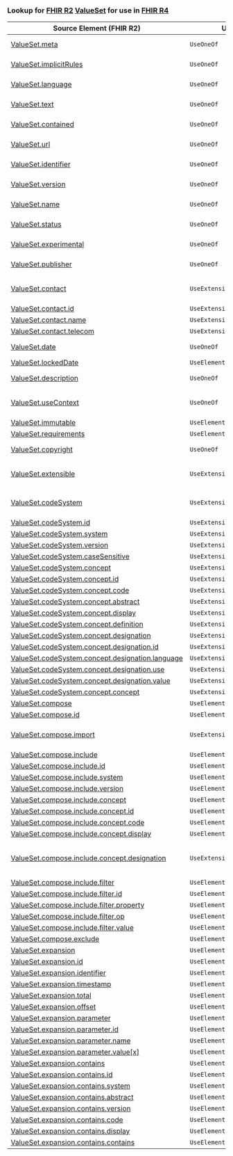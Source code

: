### Lookup for [FHIR R2](https://hl7.org/fhir/DSTU2/) [ValueSet](https://hl7.org/fhir/DSTU2/ValueSet.html) for use in [FHIR R4](https://hl7.org/fhir/R4/)

| Source Element (FHIR R2) | Usage | Target |
| -------------- | ----- | ------ |
| [ValueSet.meta](https://hl7.org/fhir/DSTU2/ValueSet.html#resource) | `UseOneOf` | [CodeSystem.meta](https://hl7.org/fhir/R4/CodeSystem.html#resource)<br />[ValueSet.meta](https://hl7.org/fhir/R4/ValueSet.html#resource) |
| [ValueSet.implicitRules](https://hl7.org/fhir/DSTU2/ValueSet.html#resource) | `UseOneOf` | [CodeSystem.implicitRules](https://hl7.org/fhir/R4/CodeSystem.html#resource)<br />[ValueSet.implicitRules](https://hl7.org/fhir/R4/ValueSet.html#resource) |
| [ValueSet.language](https://hl7.org/fhir/DSTU2/ValueSet.html#resource) | `UseOneOf` | [CodeSystem.language](https://hl7.org/fhir/R4/CodeSystem.html#resource)<br />[ValueSet.language](https://hl7.org/fhir/R4/ValueSet.html#resource) |
| [ValueSet.text](https://hl7.org/fhir/DSTU2/ValueSet.html#resource) | `UseOneOf` | [CodeSystem.text](https://hl7.org/fhir/R4/CodeSystem.html#resource)<br />[ValueSet.text](https://hl7.org/fhir/R4/ValueSet.html#resource) |
| [ValueSet.contained](https://hl7.org/fhir/DSTU2/ValueSet.html#resource) | `UseOneOf` | [CodeSystem.contained](https://hl7.org/fhir/R4/CodeSystem.html#resource)<br />[ValueSet.contained](https://hl7.org/fhir/R4/ValueSet.html#resource) |
| [ValueSet.url](https://hl7.org/fhir/DSTU2/ValueSet.html#resource) | `UseOneOf` | [CodeSystem.url](https://hl7.org/fhir/R4/CodeSystem.html#resource)<br />[ValueSet.url](https://hl7.org/fhir/R4/ValueSet.html#resource) |
| [ValueSet.identifier](https://hl7.org/fhir/DSTU2/ValueSet.html#resource) | `UseOneOf` | [CodeSystem.identifier](https://hl7.org/fhir/R4/CodeSystem.html#resource)<br />[ValueSet.identifier](https://hl7.org/fhir/R4/ValueSet.html#resource) |
| [ValueSet.version](https://hl7.org/fhir/DSTU2/ValueSet.html#resource) | `UseOneOf` | [CodeSystem.version](https://hl7.org/fhir/R4/CodeSystem.html#resource)<br />[ValueSet.version](https://hl7.org/fhir/R4/ValueSet.html#resource) |
| [ValueSet.name](https://hl7.org/fhir/DSTU2/ValueSet.html#resource) | `UseOneOf` | [CodeSystem.name](https://hl7.org/fhir/R4/CodeSystem.html#resource)<br />[ValueSet.name](https://hl7.org/fhir/R4/ValueSet.html#resource) |
| [ValueSet.status](https://hl7.org/fhir/DSTU2/ValueSet.html#resource) | `UseOneOf` | [CodeSystem.status](https://hl7.org/fhir/R4/CodeSystem.html#resource)<br />[ValueSet.status](https://hl7.org/fhir/R4/ValueSet.html#resource) |
| [ValueSet.experimental](https://hl7.org/fhir/DSTU2/ValueSet.html#resource) | `UseOneOf` | [CodeSystem.experimental](https://hl7.org/fhir/R4/CodeSystem.html#resource)<br />[ValueSet.experimental](https://hl7.org/fhir/R4/ValueSet.html#resource) |
| [ValueSet.publisher](https://hl7.org/fhir/DSTU2/ValueSet.html#resource) | `UseOneOf` | [CodeSystem.publisher](https://hl7.org/fhir/R4/CodeSystem.html#resource)<br />[ValueSet.publisher](https://hl7.org/fhir/R4/ValueSet.html#resource) |
| [ValueSet.contact](https://hl7.org/fhir/DSTU2/ValueSet.html#resource) | `UseExtension` | [http://hl7.org/fhir/1.0/StructureDefinition/extension-ValueSet.contact](StructureDefinition-ext-R2-ValueSet.contact.html) |
| [ValueSet.contact.id](https://hl7.org/fhir/DSTU2/ValueSet.html#resource) | `UseExtensionFromAncestor` | - |
| [ValueSet.contact.name](https://hl7.org/fhir/DSTU2/ValueSet.html#resource) | `UseExtensionFromAncestor` | - |
| [ValueSet.contact.telecom](https://hl7.org/fhir/DSTU2/ValueSet.html#resource) | `UseExtensionFromAncestor` | - |
| [ValueSet.date](https://hl7.org/fhir/DSTU2/ValueSet.html#resource) | `UseOneOf` | [CodeSystem.date](https://hl7.org/fhir/R4/CodeSystem.html#resource)<br />[ValueSet.date](https://hl7.org/fhir/R4/ValueSet.html#resource) |
| [ValueSet.lockedDate](https://hl7.org/fhir/DSTU2/ValueSet.html#resource) | `UseElementRenamed` | [ValueSet.compose.lockedDate](https://hl7.org/fhir/R4/ValueSet.html#resource) |
| [ValueSet.description](https://hl7.org/fhir/DSTU2/ValueSet.html#resource) | `UseOneOf` | [CodeSystem.description](https://hl7.org/fhir/R4/CodeSystem.html#resource)<br />[ValueSet.description](https://hl7.org/fhir/R4/ValueSet.html#resource) |
| [ValueSet.useContext](https://hl7.org/fhir/DSTU2/ValueSet.html#resource) | `UseOneOf` | [CodeSystem.useContext](https://hl7.org/fhir/R4/CodeSystem.html#resource)<br />[ValueSet.useContext](https://hl7.org/fhir/R4/ValueSet.html#resource)<br />[ValueSet.jurisdiction](https://hl7.org/fhir/R4/ValueSet.html#resource) |
| [ValueSet.immutable](https://hl7.org/fhir/DSTU2/ValueSet.html#resource) | `UseElementSameName` | [ValueSet.immutable](https://hl7.org/fhir/R4/ValueSet.html#resource) |
| [ValueSet.requirements](https://hl7.org/fhir/DSTU2/ValueSet.html#resource) | `UseElementRenamed` | [ValueSet.purpose](https://hl7.org/fhir/R4/ValueSet.html#resource) |
| [ValueSet.copyright](https://hl7.org/fhir/DSTU2/ValueSet.html#resource) | `UseOneOf` | [CodeSystem.copyright](https://hl7.org/fhir/R4/CodeSystem.html#resource)<br />[ValueSet.copyright](https://hl7.org/fhir/R4/ValueSet.html#resource) |
| [ValueSet.extensible](https://hl7.org/fhir/DSTU2/ValueSet.html#resource) | `UseExtension` | [http://hl7.org/fhir/1.0/StructureDefinition/extension-ValueSet.extensible](StructureDefinition-ext-R2-ValueSet.extensible.html) |
| [ValueSet.codeSystem](https://hl7.org/fhir/DSTU2/ValueSet.html#resource) | `UseExtension` | [http://hl7.org/fhir/1.0/StructureDefinition/extension-ValueSet.codeSystem](StructureDefinition-ext-R2-ValueSet.codeSystem.html) |
| [ValueSet.codeSystem.id](https://hl7.org/fhir/DSTU2/ValueSet.html#resource) | `UseExtensionFromAncestor` | - |
| [ValueSet.codeSystem.system](https://hl7.org/fhir/DSTU2/ValueSet.html#resource) | `UseExtensionFromAncestor` | - |
| [ValueSet.codeSystem.version](https://hl7.org/fhir/DSTU2/ValueSet.html#resource) | `UseExtensionFromAncestor` | - |
| [ValueSet.codeSystem.caseSensitive](https://hl7.org/fhir/DSTU2/ValueSet.html#resource) | `UseExtensionFromAncestor` | - |
| [ValueSet.codeSystem.concept](https://hl7.org/fhir/DSTU2/ValueSet.html#resource) | `UseExtensionFromAncestor` | - |
| [ValueSet.codeSystem.concept.id](https://hl7.org/fhir/DSTU2/ValueSet.html#resource) | `UseExtensionFromAncestor` | - |
| [ValueSet.codeSystem.concept.code](https://hl7.org/fhir/DSTU2/ValueSet.html#resource) | `UseExtensionFromAncestor` | - |
| [ValueSet.codeSystem.concept.abstract](https://hl7.org/fhir/DSTU2/ValueSet.html#resource) | `UseExtensionFromAncestor` | - |
| [ValueSet.codeSystem.concept.display](https://hl7.org/fhir/DSTU2/ValueSet.html#resource) | `UseExtensionFromAncestor` | - |
| [ValueSet.codeSystem.concept.definition](https://hl7.org/fhir/DSTU2/ValueSet.html#resource) | `UseExtensionFromAncestor` | - |
| [ValueSet.codeSystem.concept.designation](https://hl7.org/fhir/DSTU2/ValueSet.html#resource) | `UseExtensionFromAncestor` | - |
| [ValueSet.codeSystem.concept.designation.id](https://hl7.org/fhir/DSTU2/ValueSet.html#resource) | `UseExtensionFromAncestor` | - |
| [ValueSet.codeSystem.concept.designation.language](https://hl7.org/fhir/DSTU2/ValueSet.html#resource) | `UseExtensionFromAncestor` | - |
| [ValueSet.codeSystem.concept.designation.use](https://hl7.org/fhir/DSTU2/ValueSet.html#resource) | `UseExtensionFromAncestor` | - |
| [ValueSet.codeSystem.concept.designation.value](https://hl7.org/fhir/DSTU2/ValueSet.html#resource) | `UseExtensionFromAncestor` | - |
| [ValueSet.codeSystem.concept.concept](https://hl7.org/fhir/DSTU2/ValueSet.html#resource) | `UseExtensionFromAncestor` | - |
| [ValueSet.compose](https://hl7.org/fhir/DSTU2/ValueSet.html#resource) | `UseElementSameName` | [ValueSet.compose](https://hl7.org/fhir/R4/ValueSet.html#resource) |
| [ValueSet.compose.id](https://hl7.org/fhir/DSTU2/ValueSet.html#resource) | `UseElementSameName` | [ValueSet.compose.id](https://hl7.org/fhir/R4/ValueSet.html#resource) |
| [ValueSet.compose.import](https://hl7.org/fhir/DSTU2/ValueSet.html#resource) | `UseExtension` | [http://hl7.org/fhir/1.0/StructureDefinition/extension-ValueSet.compose.import](StructureDefinition-ext-R2-ValueSet.co.import.html) |
| [ValueSet.compose.include](https://hl7.org/fhir/DSTU2/ValueSet.html#resource) | `UseElementSameName` | [ValueSet.compose.include](https://hl7.org/fhir/R4/ValueSet.html#resource) |
| [ValueSet.compose.include.id](https://hl7.org/fhir/DSTU2/ValueSet.html#resource) | `UseElementSameName` | [ValueSet.compose.include.id](https://hl7.org/fhir/R4/ValueSet.html#resource) |
| [ValueSet.compose.include.system](https://hl7.org/fhir/DSTU2/ValueSet.html#resource) | `UseElementSameName` | [ValueSet.compose.include.system](https://hl7.org/fhir/R4/ValueSet.html#resource) |
| [ValueSet.compose.include.version](https://hl7.org/fhir/DSTU2/ValueSet.html#resource) | `UseElementSameName` | [ValueSet.compose.include.version](https://hl7.org/fhir/R4/ValueSet.html#resource) |
| [ValueSet.compose.include.concept](https://hl7.org/fhir/DSTU2/ValueSet.html#resource) | `UseElementSameName` | [ValueSet.compose.include.concept](https://hl7.org/fhir/R4/ValueSet.html#resource) |
| [ValueSet.compose.include.concept.id](https://hl7.org/fhir/DSTU2/ValueSet.html#resource) | `UseElementSameName` | [ValueSet.compose.include.concept.id](https://hl7.org/fhir/R4/ValueSet.html#resource) |
| [ValueSet.compose.include.concept.code](https://hl7.org/fhir/DSTU2/ValueSet.html#resource) | `UseElementSameName` | [ValueSet.compose.include.concept.code](https://hl7.org/fhir/R4/ValueSet.html#resource) |
| [ValueSet.compose.include.concept.display](https://hl7.org/fhir/DSTU2/ValueSet.html#resource) | `UseElementSameName` | [ValueSet.compose.include.concept.display](https://hl7.org/fhir/R4/ValueSet.html#resource) |
| [ValueSet.compose.include.concept.designation](https://hl7.org/fhir/DSTU2/ValueSet.html#resource) | `UseExtension` | [http://hl7.org/fhir/1.0/StructureDefinition/extension-ValueSet.compose.include.concept.designation](StructureDefinition-ext-R2-ValueSet.co.in.co.designation.html) |
| [ValueSet.compose.include.filter](https://hl7.org/fhir/DSTU2/ValueSet.html#resource) | `UseElementSameName` | [ValueSet.compose.include.filter](https://hl7.org/fhir/R4/ValueSet.html#resource) |
| [ValueSet.compose.include.filter.id](https://hl7.org/fhir/DSTU2/ValueSet.html#resource) | `UseElementSameName` | [ValueSet.compose.include.filter.id](https://hl7.org/fhir/R4/ValueSet.html#resource) |
| [ValueSet.compose.include.filter.property](https://hl7.org/fhir/DSTU2/ValueSet.html#resource) | `UseElementSameName` | [ValueSet.compose.include.filter.property](https://hl7.org/fhir/R4/ValueSet.html#resource) |
| [ValueSet.compose.include.filter.op](https://hl7.org/fhir/DSTU2/ValueSet.html#resource) | `UseElementSameName` | [ValueSet.compose.include.filter.op](https://hl7.org/fhir/R4/ValueSet.html#resource) |
| [ValueSet.compose.include.filter.value](https://hl7.org/fhir/DSTU2/ValueSet.html#resource) | `UseElementSameName` | [ValueSet.compose.include.filter.value](https://hl7.org/fhir/R4/ValueSet.html#resource) |
| [ValueSet.compose.exclude](https://hl7.org/fhir/DSTU2/ValueSet.html#resource) | `UseElementSameName` | [ValueSet.compose.exclude](https://hl7.org/fhir/R4/ValueSet.html#resource) |
| [ValueSet.expansion](https://hl7.org/fhir/DSTU2/ValueSet.html#resource) | `UseElementSameName` | [ValueSet.expansion](https://hl7.org/fhir/R4/ValueSet.html#resource) |
| [ValueSet.expansion.id](https://hl7.org/fhir/DSTU2/ValueSet.html#resource) | `UseElementSameName` | [ValueSet.expansion.id](https://hl7.org/fhir/R4/ValueSet.html#resource) |
| [ValueSet.expansion.identifier](https://hl7.org/fhir/DSTU2/ValueSet.html#resource) | `UseElementSameName` | [ValueSet.expansion.identifier](https://hl7.org/fhir/R4/ValueSet.html#resource) |
| [ValueSet.expansion.timestamp](https://hl7.org/fhir/DSTU2/ValueSet.html#resource) | `UseElementSameName` | [ValueSet.expansion.timestamp](https://hl7.org/fhir/R4/ValueSet.html#resource) |
| [ValueSet.expansion.total](https://hl7.org/fhir/DSTU2/ValueSet.html#resource) | `UseElementSameName` | [ValueSet.expansion.total](https://hl7.org/fhir/R4/ValueSet.html#resource) |
| [ValueSet.expansion.offset](https://hl7.org/fhir/DSTU2/ValueSet.html#resource) | `UseElementSameName` | [ValueSet.expansion.offset](https://hl7.org/fhir/R4/ValueSet.html#resource) |
| [ValueSet.expansion.parameter](https://hl7.org/fhir/DSTU2/ValueSet.html#resource) | `UseElementSameName` | [ValueSet.expansion.parameter](https://hl7.org/fhir/R4/ValueSet.html#resource) |
| [ValueSet.expansion.parameter.id](https://hl7.org/fhir/DSTU2/ValueSet.html#resource) | `UseElementSameName` | [ValueSet.expansion.parameter.id](https://hl7.org/fhir/R4/ValueSet.html#resource) |
| [ValueSet.expansion.parameter.name](https://hl7.org/fhir/DSTU2/ValueSet.html#resource) | `UseElementSameName` | [ValueSet.expansion.parameter.name](https://hl7.org/fhir/R4/ValueSet.html#resource) |
| [ValueSet.expansion.parameter.value[x]](https://hl7.org/fhir/DSTU2/ValueSet.html#resource) | `UseElementSameName` | [ValueSet.expansion.parameter.value[x]](https://hl7.org/fhir/R4/ValueSet.html#resource) |
| [ValueSet.expansion.contains](https://hl7.org/fhir/DSTU2/ValueSet.html#resource) | `UseElementSameName` | [ValueSet.expansion.contains](https://hl7.org/fhir/R4/ValueSet.html#resource) |
| [ValueSet.expansion.contains.id](https://hl7.org/fhir/DSTU2/ValueSet.html#resource) | `UseElementSameName` | [ValueSet.expansion.contains.id](https://hl7.org/fhir/R4/ValueSet.html#resource) |
| [ValueSet.expansion.contains.system](https://hl7.org/fhir/DSTU2/ValueSet.html#resource) | `UseElementSameName` | [ValueSet.expansion.contains.system](https://hl7.org/fhir/R4/ValueSet.html#resource) |
| [ValueSet.expansion.contains.abstract](https://hl7.org/fhir/DSTU2/ValueSet.html#resource) | `UseElementSameName` | [ValueSet.expansion.contains.abstract](https://hl7.org/fhir/R4/ValueSet.html#resource) |
| [ValueSet.expansion.contains.version](https://hl7.org/fhir/DSTU2/ValueSet.html#resource) | `UseElementSameName` | [ValueSet.expansion.contains.version](https://hl7.org/fhir/R4/ValueSet.html#resource) |
| [ValueSet.expansion.contains.code](https://hl7.org/fhir/DSTU2/ValueSet.html#resource) | `UseElementSameName` | [ValueSet.expansion.contains.code](https://hl7.org/fhir/R4/ValueSet.html#resource) |
| [ValueSet.expansion.contains.display](https://hl7.org/fhir/DSTU2/ValueSet.html#resource) | `UseElementSameName` | [ValueSet.expansion.contains.display](https://hl7.org/fhir/R4/ValueSet.html#resource) |
| [ValueSet.expansion.contains.contains](https://hl7.org/fhir/DSTU2/ValueSet.html#resource) | `UseElementSameName` | [ValueSet.expansion.contains.contains](https://hl7.org/fhir/R4/ValueSet.html#resource) |
